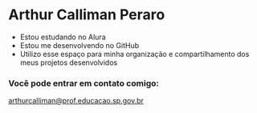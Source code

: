# Arthur Calliman Peraro

- Estou estudando no Alura
- Estou me desenvolvendo no GitHub
- Utilizo esse espaço para minha organização e compartilhamento dos meus projetos desenvolvidos

### Você pode entrar em contato comigo:

arthurcalliman@prof.educacao.sp.gov.br
